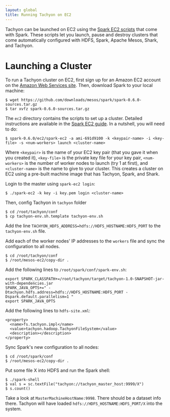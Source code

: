 ```yaml
---
layout: global
title: Running Tachyon on EC2
---
```


Tachyon can be launched on EC2 using the [Spark EC2
scripts](https://github.com/mesos/spark/wiki/EC2-Scripts) that come with Spark. These scripts let
you launch, pause and destroy clusters that come automatically configured with HDFS, Spark, Apache
Mesos, Shark, and Tachyon.

# Launching a Cluster

To run a Tachyon cluster on EC2, first sign up for an Amazon EC2 account
on the [Amazon Web Services site](https://aws.amazon.com/). Then,
download Spark to your local machine:

    $ wget https://github.com/downloads/mesos/spark/spark-0.6.0-sources.tar.gz
    $ tar xvfz spark-0.6.0-sources.tar.gz

The `ec2` directory contains the scripts to set up a cluster. Detailed instructions are available in
the [Spark EC2 guide](https://github.com/mesos/spark/wiki/EC2-Scripts). In a nutshell, you will need
to do:

    $ spark-0.6.0/ec2/spark-ec2 -a ami-691d9100 -k <keypair-name> -i <key-file> -s <num-workers> launch <cluster-name>

Where `<keypair>` is the name of your EC2 key pair (that you gave it
when you created it), `<key-file>` is the private key file for your key
pair, `<num-workers>` is the number of worker nodes to launch (try 1 at
first), and `<cluster-name>` is the name to give to your cluster. This
creates a cluster on EC2 using a pre-built machine image that has
Tachyon, Spark, and Shark.

Login to the master using `spark-ec2 login`:

    $ ./spark-ec2 -k key -i key.pem login <cluster-name>

Then, config Tachyon in `tachyon` folder

    $ cd /root/tachyon/conf
    $ cp tachyon-env.sh.template tachyon-env.sh

Add the line `TACHYON_HDFS_ADDRESS=hdfs://HDFS_HOSTNAME:HDFS_PORT` to the `tachyon-env.sh` file.

Add each of the worker nodes' IP addresses to the `workers` file and sync the configuration to all nodes.

    $ cd /root/tachyon/conf
    $ /root/mesos-ec2/copy-dir .

Add the following lines to `/root/spark/conf/spark-env.sh`:

    export SPARK_CLASSPATH+=/root/tachyon/target/tachyon-1.0-SNAPSHOT-jar-with-dependencies.jar
    SPARK_JAVA_OPTS+=" -Dtachyon.hdfs.address=hdfs://HDFS_HOSTNAME:HDFS_PORT -Dspark.default.parallelism=1 "
    export SPARK_JAVA_OPTS

Add the following lines to `hdfs-site.xml`:

    <property>
      <name>fs.tachyon.impl</name>
      <value>tachyon.hadoop.TachyonFileSystem</value>
      <description></description>
    </property>

Sync Spark's new configuration to all nodes:

    $ cd /root/spark/conf
    $ /root/mesos-ec2/copy-dir .

Put some file X into HDFS and run the Spark shell:

    $ ./spark-shell
    $ val s = sc.textFile("tachyon://tachyon_master_host:9999/X")
    $ s.count()

Take a look at `MasterMachineHostName:9998`. There should be a dataset info there. Tachyon will have
loaded `hdfs://HDFS_HOSTNAME:HDFS_PORT/X` into the system.
